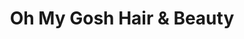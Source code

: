 ---
title: "Oh My Gosh Hair & Beauty"
url: /frinton-on-sea/oh-my-gosh-hair-und-beauty/
shop: Friseur
---